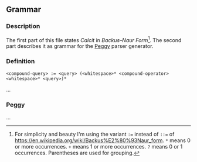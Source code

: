 ## Grammar

### Description

The first part of this file states *Calcit* in *Backus–Naur Form*[^1]. The second part describes it as grammar for the [Peggy](https://peggyjs.org/) parser generator.

### Definition

```
<compound-query> := <query> (<whitespace>* <compound-operator> <whitespace>* <query>)*
```

...

### Peggy

...


[^1]: For simplicity and beauty I'm using the variant `:=` instead of `::=` of https://en.wikipedia.org/wiki/Backus%E2%80%93Naur_form. `*` means 0 or more occurrences. `+` means 1 or more occurrences. `?` means 0 or 1 occurrences. Parentheses are used for grouping.
